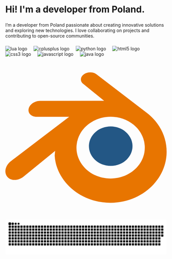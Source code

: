<h1 align="left">Hi! I'm a developer from Poland.</h1>

###

<p align="left">I’m a developer from Poland passionate about creating innovative solutions and exploring new technologies. I love collaborating on projects and contributing to open-source communities.</p>

###

<div align="left">
  <img src="https://cdn.jsdelivr.net/gh/devicons/devicon/icons/lua/lua-original.svg" height="40" alt="lua logo"  />
  <img width="12" />
  <img src="https://cdn.jsdelivr.net/gh/devicons/devicon/icons/cplusplus/cplusplus-original.svg" height="40" alt="cplusplus logo"  />
  <img width="12" />
  <img src="https://cdn.jsdelivr.net/gh/devicons/devicon/icons/python/python-original.svg" height="40" alt="python logo"  />
  <img width="12" />
  <img src="https://cdn.jsdelivr.net/gh/devicons/devicon/icons/html5/html5-original.svg" height="40" alt="html5 logo"  />
  <img width="12" />
  <img src="https://cdn.jsdelivr.net/gh/devicons/devicon/icons/css3/css3-original.svg" height="40" alt="css3 logo"  />
  <img width="12" />
  <img src="https://cdn.jsdelivr.net/gh/devicons/devicon/icons/javascript/javascript-original.svg" height="40" alt="javascript logo"  />
  <img width="12" />
  <img src="https://cdn.jsdelivr.net/gh/devicons/devicon/icons/java/java-original.svg" height="40" alt="java logo"  />
  <img width="12" />
  <svg viewBox="0 0 128 128" xmlns="http://www.w3.org/2000/svg"><path d="M66.332 70.032c.24-4.242 2.327-7.987 5.485-10.634 3.094-2.602 7.248-4.193 11.809-4.193 4.537 0 8.69 1.59 11.78 4.193 3.163 2.647 5.237 6.392 5.485 10.634.24 4.35-1.523 8.41-4.605 11.417-3.158 3.05-7.627 4.977-12.66 4.977-5.037 0-9.526-1.915-12.664-4.977-3.094-3.006-4.853-7.044-4.606-11.397zm0 0" fill="#235785"/><path d="M39.245 79.002c.028 1.66.564 4.89 1.36 7.404 1.682 5.336 4.537 10.273 8.49 14.599 4.062 4.465 9.074 8.055 14.85 10.61 6.073 2.67 12.665 4.037 19.505 4.037 6.84-.009 13.432-1.4 19.504-4.102 5.776-2.582 10.79-6.168 14.85-10.657 3.974-4.374 6.82-9.307 8.491-14.647a37 37 0 001.595-8.163c.208-2.69.12-5.405-.263-8.12a37.535 37.535 0 00-5.417-14.714c-2.574-4.15-5.916-7.76-9.89-10.813l.012-.004-39.955-30.506c-.036-.028-.068-.056-.104-.08-2.619-2.002-7.044-1.994-9.91.008-2.914 2.031-3.25 5.385-.656 7.496l-.012.008 16.682 13.484-50.789.051h-.068c-4.197.004-8.239 2.739-9.03 6.213-.82 3.521 2.035 6.46 6.412 6.46l-.008.016 25.736-.048L4.58 82.524c-.056.044-.12.088-.176.132C.069 85.95-1.33 91.446 1.4 94.9c2.778 3.522 8.666 3.546 13.047.02L39.505 74.51s-.368 2.758-.336 4.397zm64.56 9.219c-5.168 5.228-12.416 8.21-20.227 8.21-7.831.012-15.079-2.918-20.248-8.142-2.526-2.559-4.377-5.473-5.528-8.591a22.202 22.202 0 01-1.271-9.602 22.446 22.446 0 012.778-9.039c1.507-2.714 3.59-5.18 6.14-7.267 5.033-4.058 11.42-6.28 18.1-6.28 6.709-.008 13.097 2.174 18.13 6.236 2.55 2.075 4.625 4.529 6.14 7.243a22.302 22.302 0 012.774 9.043 22.313 22.313 0 01-1.271 9.598c-1.147 3.142-3.002 6.056-5.533 8.615zm0 0" fill="#e87500"/></svg>
</div>


<img src="https://raw.githubusercontent.com/siedleckyy/siedleckyy/output/snake.svg" alt="Snake animation" />

###
